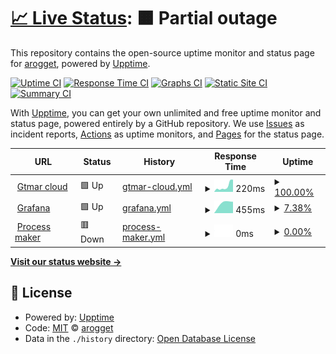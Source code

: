 # [📈 Live Status](https://demo.upptime.js.org): <!--live status--> **🟧 Partial outage**

This repository contains the open-source uptime monitor and status page for [arogget](https://demo.upptime.js.org), powered by [Upptime](https://github.com/upptime/upptime).

[![Uptime CI](https://github.com/arogget/upptime/workflows/Uptime%20CI/badge.svg)](https://github.com/arogget/upptime/actions?query=workflow%3A%22Uptime+CI%22)
[![Response Time CI](https://github.com/arogget/upptime/workflows/Response%20Time%20CI/badge.svg)](https://github.com/arogget/upptime/actions?query=workflow%3A%22Response+Time+CI%22)
[![Graphs CI](https://github.com/arogget/upptime/workflows/Graphs%20CI/badge.svg)](https://github.com/arogget/upptime/actions?query=workflow%3A%22Graphs+CI%22)
[![Static Site CI](https://github.com/arogget/upptime/workflows/Static%20Site%20CI/badge.svg)](https://github.com/arogget/upptime/actions?query=workflow%3A%22Static+Site+CI%22)
[![Summary CI](https://github.com/arogget/upptime/workflows/Summary%20CI/badge.svg)](https://github.com/arogget/upptime/actions?query=workflow%3A%22Summary+CI%22)

With [Upptime](https://upptime.js.org), you can get your own unlimited and free uptime monitor and status page, powered entirely by a GitHub repository. We use [Issues](https://github.com/arogget/upptime/issues) as incident reports, [Actions](https://github.com/arogget/upptime/actions) as uptime monitors, and [Pages](https://demo.upptime.js.org) for the status page.

<!--start: status pages-->
<!-- This summary is generated by Upptime (https://github.com/upptime/upptime) -->
<!-- Do not edit this manually, your changes will be overwritten -->
<!-- prettier-ignore -->
| URL | Status | History | Response Time | Uptime |
| --- | ------ | ------- | ------------- | ------ |
| <img alt="" src="https://favicons.githubusercontent.com/cloud.gpschile.com" height="13"> [Gtmar cloud](https://cloud.gpschile.com) | 🟩 Up | [gtmar-cloud.yml](https://github.com/arogget/gtmar_uptime/commits/HEAD/history/gtmar-cloud.yml) | <details><summary><img alt="Response time graph" src="./graphs/gtmar-cloud/response-time-week.png" height="20"> 220ms</summary><br><a href="https://arogget.github.io/gtmar_uptime/history/gtmar-cloud"><img alt="Response time 174" src="https://img.shields.io/endpoint?url=https%3A%2F%2Fraw.githubusercontent.com%2Farogget%2Fgtmar_uptime%2FHEAD%2Fapi%2Fgtmar-cloud%2Fresponse-time.json"></a><br><a href="https://arogget.github.io/gtmar_uptime/history/gtmar-cloud"><img alt="24-hour response time 485" src="https://img.shields.io/endpoint?url=https%3A%2F%2Fraw.githubusercontent.com%2Farogget%2Fgtmar_uptime%2FHEAD%2Fapi%2Fgtmar-cloud%2Fresponse-time-day.json"></a><br><a href="https://arogget.github.io/gtmar_uptime/history/gtmar-cloud"><img alt="7-day response time 220" src="https://img.shields.io/endpoint?url=https%3A%2F%2Fraw.githubusercontent.com%2Farogget%2Fgtmar_uptime%2FHEAD%2Fapi%2Fgtmar-cloud%2Fresponse-time-week.json"></a><br><a href="https://arogget.github.io/gtmar_uptime/history/gtmar-cloud"><img alt="30-day response time 174" src="https://img.shields.io/endpoint?url=https%3A%2F%2Fraw.githubusercontent.com%2Farogget%2Fgtmar_uptime%2FHEAD%2Fapi%2Fgtmar-cloud%2Fresponse-time-month.json"></a><br><a href="https://arogget.github.io/gtmar_uptime/history/gtmar-cloud"><img alt="1-year response time 174" src="https://img.shields.io/endpoint?url=https%3A%2F%2Fraw.githubusercontent.com%2Farogget%2Fgtmar_uptime%2FHEAD%2Fapi%2Fgtmar-cloud%2Fresponse-time-year.json"></a></details> | <details><summary><a href="https://arogget.github.io/gtmar_uptime/history/gtmar-cloud">100.00%</a></summary><a href="https://arogget.github.io/gtmar_uptime/history/gtmar-cloud"><img alt="All-time uptime 95.76%" src="https://img.shields.io/endpoint?url=https%3A%2F%2Fraw.githubusercontent.com%2Farogget%2Fgtmar_uptime%2FHEAD%2Fapi%2Fgtmar-cloud%2Fuptime.json"></a><br><a href="https://arogget.github.io/gtmar_uptime/history/gtmar-cloud"><img alt="24-hour uptime 100.00%" src="https://img.shields.io/endpoint?url=https%3A%2F%2Fraw.githubusercontent.com%2Farogget%2Fgtmar_uptime%2FHEAD%2Fapi%2Fgtmar-cloud%2Fuptime-day.json"></a><br><a href="https://arogget.github.io/gtmar_uptime/history/gtmar-cloud"><img alt="7-day uptime 100.00%" src="https://img.shields.io/endpoint?url=https%3A%2F%2Fraw.githubusercontent.com%2Farogget%2Fgtmar_uptime%2FHEAD%2Fapi%2Fgtmar-cloud%2Fuptime-week.json"></a><br><a href="https://arogget.github.io/gtmar_uptime/history/gtmar-cloud"><img alt="30-day uptime 95.76%" src="https://img.shields.io/endpoint?url=https%3A%2F%2Fraw.githubusercontent.com%2Farogget%2Fgtmar_uptime%2FHEAD%2Fapi%2Fgtmar-cloud%2Fuptime-month.json"></a><br><a href="https://arogget.github.io/gtmar_uptime/history/gtmar-cloud"><img alt="1-year uptime 95.76%" src="https://img.shields.io/endpoint?url=https%3A%2F%2Fraw.githubusercontent.com%2Farogget%2Fgtmar_uptime%2FHEAD%2Fapi%2Fgtmar-cloud%2Fuptime-year.json"></a></details>
| <img alt="" src="https://favicons.githubusercontent.com/vis.ronkotech.com" height="13"> [Grafana](https://vis.ronkotech.com) | 🟩 Up | [grafana.yml](https://github.com/arogget/gtmar_uptime/commits/HEAD/history/grafana.yml) | <details><summary><img alt="Response time graph" src="./graphs/grafana/response-time-week.png" height="20"> 455ms</summary><br><a href="https://arogget.github.io/gtmar_uptime/history/grafana"><img alt="Response time 197" src="https://img.shields.io/endpoint?url=https%3A%2F%2Fraw.githubusercontent.com%2Farogget%2Fgtmar_uptime%2FHEAD%2Fapi%2Fgrafana%2Fresponse-time.json"></a><br><a href="https://arogget.github.io/gtmar_uptime/history/grafana"><img alt="24-hour response time 455" src="https://img.shields.io/endpoint?url=https%3A%2F%2Fraw.githubusercontent.com%2Farogget%2Fgtmar_uptime%2FHEAD%2Fapi%2Fgrafana%2Fresponse-time-day.json"></a><br><a href="https://arogget.github.io/gtmar_uptime/history/grafana"><img alt="7-day response time 455" src="https://img.shields.io/endpoint?url=https%3A%2F%2Fraw.githubusercontent.com%2Farogget%2Fgtmar_uptime%2FHEAD%2Fapi%2Fgrafana%2Fresponse-time-week.json"></a><br><a href="https://arogget.github.io/gtmar_uptime/history/grafana"><img alt="30-day response time 197" src="https://img.shields.io/endpoint?url=https%3A%2F%2Fraw.githubusercontent.com%2Farogget%2Fgtmar_uptime%2FHEAD%2Fapi%2Fgrafana%2Fresponse-time-month.json"></a><br><a href="https://arogget.github.io/gtmar_uptime/history/grafana"><img alt="1-year response time 197" src="https://img.shields.io/endpoint?url=https%3A%2F%2Fraw.githubusercontent.com%2Farogget%2Fgtmar_uptime%2FHEAD%2Fapi%2Fgrafana%2Fresponse-time-year.json"></a></details> | <details><summary><a href="https://arogget.github.io/gtmar_uptime/history/grafana">7.38%</a></summary><a href="https://arogget.github.io/gtmar_uptime/history/grafana"><img alt="All-time uptime 54.87%" src="https://img.shields.io/endpoint?url=https%3A%2F%2Fraw.githubusercontent.com%2Farogget%2Fgtmar_uptime%2FHEAD%2Fapi%2Fgrafana%2Fuptime.json"></a><br><a href="https://arogget.github.io/gtmar_uptime/history/grafana"><img alt="24-hour uptime 51.66%" src="https://img.shields.io/endpoint?url=https%3A%2F%2Fraw.githubusercontent.com%2Farogget%2Fgtmar_uptime%2FHEAD%2Fapi%2Fgrafana%2Fuptime-day.json"></a><br><a href="https://arogget.github.io/gtmar_uptime/history/grafana"><img alt="7-day uptime 7.38%" src="https://img.shields.io/endpoint?url=https%3A%2F%2Fraw.githubusercontent.com%2Farogget%2Fgtmar_uptime%2FHEAD%2Fapi%2Fgrafana%2Fuptime-week.json"></a><br><a href="https://arogget.github.io/gtmar_uptime/history/grafana"><img alt="30-day uptime 54.87%" src="https://img.shields.io/endpoint?url=https%3A%2F%2Fraw.githubusercontent.com%2Farogget%2Fgtmar_uptime%2FHEAD%2Fapi%2Fgrafana%2Fuptime-month.json"></a><br><a href="https://arogget.github.io/gtmar_uptime/history/grafana"><img alt="1-year uptime 54.87%" src="https://img.shields.io/endpoint?url=https%3A%2F%2Fraw.githubusercontent.com%2Farogget%2Fgtmar_uptime%2FHEAD%2Fapi%2Fgrafana%2Fuptime-year.json"></a></details>
| <img alt="" src="https://favicons.githubusercontent.com/bpm.ronkotech.com" height="13"> [Process maker](http://bpm.ronkotech.com) | 🟥 Down | [process-maker.yml](https://github.com/arogget/gtmar_uptime/commits/HEAD/history/process-maker.yml) | <details><summary><img alt="Response time graph" src="./graphs/process-maker/response-time-week.png" height="20"> 0ms</summary><br><a href="https://arogget.github.io/gtmar_uptime/history/process-maker"><img alt="Response time 115" src="https://img.shields.io/endpoint?url=https%3A%2F%2Fraw.githubusercontent.com%2Farogget%2Fgtmar_uptime%2FHEAD%2Fapi%2Fprocess-maker%2Fresponse-time.json"></a><br><a href="https://arogget.github.io/gtmar_uptime/history/process-maker"><img alt="24-hour response time 0" src="https://img.shields.io/endpoint?url=https%3A%2F%2Fraw.githubusercontent.com%2Farogget%2Fgtmar_uptime%2FHEAD%2Fapi%2Fprocess-maker%2Fresponse-time-day.json"></a><br><a href="https://arogget.github.io/gtmar_uptime/history/process-maker"><img alt="7-day response time 0" src="https://img.shields.io/endpoint?url=https%3A%2F%2Fraw.githubusercontent.com%2Farogget%2Fgtmar_uptime%2FHEAD%2Fapi%2Fprocess-maker%2Fresponse-time-week.json"></a><br><a href="https://arogget.github.io/gtmar_uptime/history/process-maker"><img alt="30-day response time 115" src="https://img.shields.io/endpoint?url=https%3A%2F%2Fraw.githubusercontent.com%2Farogget%2Fgtmar_uptime%2FHEAD%2Fapi%2Fprocess-maker%2Fresponse-time-month.json"></a><br><a href="https://arogget.github.io/gtmar_uptime/history/process-maker"><img alt="1-year response time 115" src="https://img.shields.io/endpoint?url=https%3A%2F%2Fraw.githubusercontent.com%2Farogget%2Fgtmar_uptime%2FHEAD%2Fapi%2Fprocess-maker%2Fresponse-time-year.json"></a></details> | <details><summary><a href="https://arogget.github.io/gtmar_uptime/history/process-maker">0.00%</a></summary><a href="https://arogget.github.io/gtmar_uptime/history/process-maker"><img alt="All-time uptime 7.09%" src="https://img.shields.io/endpoint?url=https%3A%2F%2Fraw.githubusercontent.com%2Farogget%2Fgtmar_uptime%2FHEAD%2Fapi%2Fprocess-maker%2Fuptime.json"></a><br><a href="https://arogget.github.io/gtmar_uptime/history/process-maker"><img alt="24-hour uptime 0.00%" src="https://img.shields.io/endpoint?url=https%3A%2F%2Fraw.githubusercontent.com%2Farogget%2Fgtmar_uptime%2FHEAD%2Fapi%2Fprocess-maker%2Fuptime-day.json"></a><br><a href="https://arogget.github.io/gtmar_uptime/history/process-maker"><img alt="7-day uptime 0.00%" src="https://img.shields.io/endpoint?url=https%3A%2F%2Fraw.githubusercontent.com%2Farogget%2Fgtmar_uptime%2FHEAD%2Fapi%2Fprocess-maker%2Fuptime-week.json"></a><br><a href="https://arogget.github.io/gtmar_uptime/history/process-maker"><img alt="30-day uptime 7.09%" src="https://img.shields.io/endpoint?url=https%3A%2F%2Fraw.githubusercontent.com%2Farogget%2Fgtmar_uptime%2FHEAD%2Fapi%2Fprocess-maker%2Fuptime-month.json"></a><br><a href="https://arogget.github.io/gtmar_uptime/history/process-maker"><img alt="1-year uptime 7.09%" src="https://img.shields.io/endpoint?url=https%3A%2F%2Fraw.githubusercontent.com%2Farogget%2Fgtmar_uptime%2FHEAD%2Fapi%2Fprocess-maker%2Fuptime-year.json"></a></details>

<!--end: status pages-->

[**Visit our status website →**](https://demo.upptime.js.org)

## 📄 License

- Powered by: [Upptime](https://github.com/upptime/upptime)
- Code: [MIT](./LICENSE) © [arogget](https://demo.upptime.js.org)
- Data in the `./history` directory: [Open Database License](https://opendatacommons.org/licenses/odbl/1-0/)
